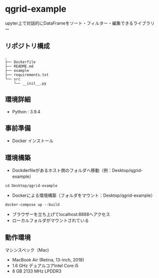 # qgrid-example

upyter上で対話的にDataFrameをソート・フィルター・編集できるライブラリー


## リポジトリ構成
```
.
├── Dockerfile
├── README.md
├── example
├── requirements.txt
└── src
    └── __init__.py
```

## 環境詳細

- Python : 3.9.4


## 事前準備

- Docker インストール


## 環境構築

* Dockderfileがあるホスト側のフォルダへ移動（例：Desktop/qgrid-example）
```
cd Desktop/qgrid-example
```

* Dockerによる環境構築（フォルダをマウント：Desktop/qgrid-example）
```
docker-compose up --build
```

* ブラウザーを立ち上げてlocalhost:8888へアクセス
* ローカルフォルダがマウントされている


## 動作環境
マシンスペック（Mac)
- MacBook Air (Retina, 13-inch, 2018)
- 1.6 GHz デュアルコアIntel Core i5
- 8 GB 2133 MHz LPDDR3
